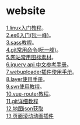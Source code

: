 # website
<a href="http://www.92csz.com/study/linux">1.linux入门教程</a>。<br>
<a href="http://es6.ruanyifeng.com">2.es6入门(阮一峰)</a>。<br>
<a href="http://sass.bootcss.com/docs/sass-reference">3.sass教程</a>。<br>
<a href="http://www.ruanyifeng.com/blog/2015/12/git-cheat-sheet.html">4.git常用命令(阮一峰)</a>。<br>
<a href="http://www.iconfont.cn/">5.网站常用图标素材</a>。<br>
<a href="http://jquery.cuishifeng.cn/">6.jquery api 中文参考手册</a>。<br>
<a href="http://fex.baidu.com/webuploader/doc/index.html">7.webuploader插件使用手册</a>。<br>
<a href="https://www.layui.com/doc/modules/layer.html">8.layer使用手册</a>。<br>
<a href="http://www.cnblogs.com/armyfai/p/3985660.html">9.svn使用教程</a>。<br>
<a href="https://router.vuejs.org/zh/">10.vue-router教程</a>。<br>
<a href="https://www.git-scm.com/book/zh/v2">11.git详细教程</a><br>
<a href="http://datav.aliyun.com/tools/atlas/#&lat=33.54139466898275&lng=104.2822265625&zoom=4">12.地图json获取</a><br>
<a href="http://www.jq22.com/jquery-info236">13.页面滚动动画插件</a><br>
